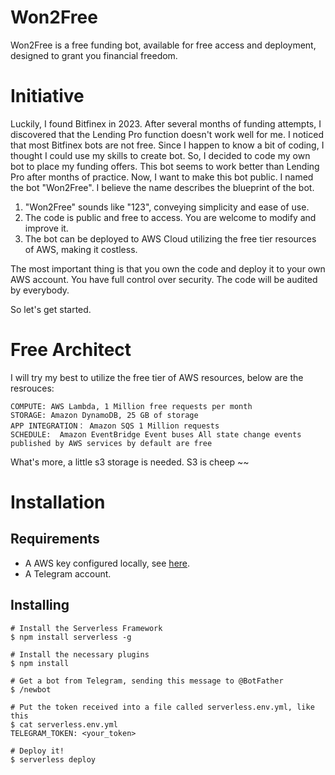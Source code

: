 # Won2Free
Won2Free is a free funding bot, available for free access and deployment, designed to grant you financial freedom.

# Initiative
Luckily, I found Bitfinex in 2023. After several months of funding attempts, I discovered that the Lending Pro function doesn't work well for me. I noticed that most Bitfinex bots are not free. Since I happen to know a bit of coding, I thought I could use my skills to create bot. So, I decided to code my own bot to place my funding offers. This bot seems to work better than Lending Pro after months of practice.
Now, I want to make this bot public. I named the bot "Won2Free". I believe the name describes the blueprint of the bot.

1. "Won2Free" sounds like "123", conveying simplicity and ease of use.
2. The code is public and free to access. You are welcome to modify and improve it. 
3. The bot can be deployed to AWS Cloud utilizing the free tier resources of AWS, making it costless.

The most important thing is that you own the code and deploy it to your own AWS account. You have full control over security.
The code will be audited by everybody.

So let's get started.

# Free Architect
I will try my best to utilize the free tier of AWS resources, below are the resrouces:
```
COMPUTE: AWS Lambda, 1 Million free requests per month
STORAGE: Amazon DynamoDB, 25 GB of storage
APP INTEGRATION： Amazon SQS 1 Million requests
SCHEDULE:  Amazon EventBridge Event buses All state change events published by AWS services by default are free
```
What's more, a little s3 storage is needed. S3 is cheep ~~

# Installation

## Requirements
* A AWS key configured locally, see [here](https://serverless.com/framework/docs/providers/aws/guide/credentials/).
* A Telegram account.

## Installing
```
# Install the Serverless Framework
$ npm install serverless -g

# Install the necessary plugins
$ npm install

# Get a bot from Telegram, sending this message to @BotFather
$ /newbot

# Put the token received into a file called serverless.env.yml, like this
$ cat serverless.env.yml
TELEGRAM_TOKEN: <your_token>

# Deploy it!
$ serverless deploy
```